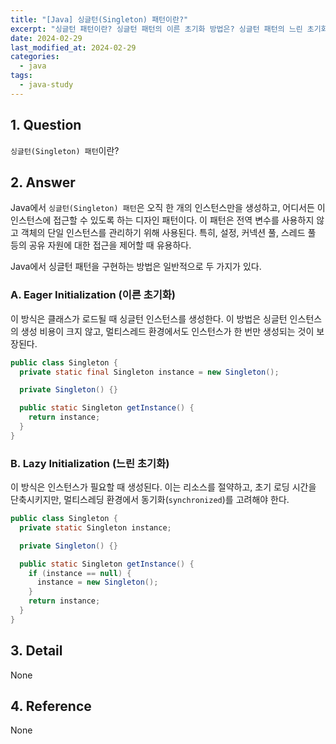```yaml
---
title: "[Java] 싱글턴(Singleton) 패턴이란?"
excerpt: "싱글턴 패턴이란? 싱글턴 패턴의 이른 초기화 방법은? 싱글턴 패턴의 느린 초기화 방법은?"
date: 2024-02-29
last_modified_at: 2024-02-29
categories:
  - java
tags:
  - java-study
---
```


## 1. Question

`싱글턴(Singleton) 패턴`이란?

## 2. Answer

Java에서 `싱글턴(Singleton) 패턴`은 오직 한 개의 인스턴스만을 생성하고, 어디서든 이 인스턴스에 접근할 수 있도록 하는 디자인 패턴이다. 이 패턴은 전역 변수를 사용하지 않고 객체의 단일 인스턴스를 관리하기 위해 사용된다. 특히, 설정, 커넥션 풀, 스레드 풀 등의 공유 자원에 대한 접근을 제어할 때 유용하다.

Java에서 싱글턴 패턴을 구현하는 방법은 일반적으로 두 가지가 있다.

### A. Eager Initialization (이른 초기화)

이 방식은 클래스가 로드될 때 싱글턴 인스턴스를 생성한다. 이 방법은 싱글턴 인스턴스의 생성 비용이 크지 않고, 멀티스레드 환경에서도 인스턴스가 한 번만 생성되는 것이 보장된다.

```java
public class Singleton {
  private static final Singleton instance = new Singleton();

  private Singleton() {}

  public static Singleton getInstance() {
    return instance;
  }
}
```

### B. Lazy Initialization (느린 초기화)

이 방식은 인스턴스가 필요할 때 생성된다. 이는 리소스를 절약하고, 초기 로딩 시간을 단축시키지만, 멀티스레딩 환경에서 동기화(`synchronized`)를 고려해야 한다.

```java
public class Singleton {
  private static Singleton instance;

  private Singleton() {}

  public static Singleton getInstance() {
    if (instance == null) {
      instance = new Singleton();
    }
    return instance;
  }
}
```

## 3. Detail

None

## 4. Reference

None